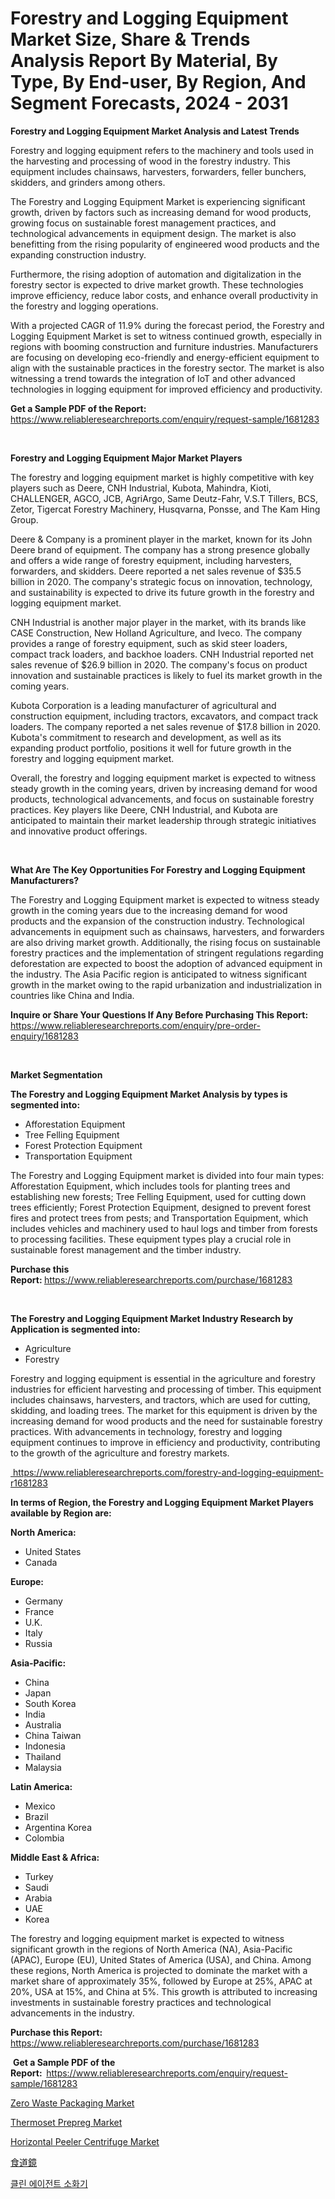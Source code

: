 <p><h1>Forestry and Logging Equipment Market Size, Share & Trends Analysis Report By Material, By Type, By End-user, By Region, And Segment Forecasts, 2024 - 2031</h1></p><p><strong>Forestry and Logging Equipment Market Analysis and Latest Trends</strong></p>
<p><p>Forestry and logging equipment refers to the machinery and tools used in the harvesting and processing of wood in the forestry industry. This equipment includes chainsaws, harvesters, forwarders, feller bunchers, skidders, and grinders among others.</p><p>The Forestry and Logging Equipment Market is experiencing significant growth, driven by factors such as increasing demand for wood products, growing focus on sustainable forest management practices, and technological advancements in equipment design. The market is also benefitting from the rising popularity of engineered wood products and the expanding construction industry.</p><p>Furthermore, the rising adoption of automation and digitalization in the forestry sector is expected to drive market growth. These technologies improve efficiency, reduce labor costs, and enhance overall productivity in the forestry and logging operations.</p><p>With a projected CAGR of 11.9% during the forecast period, the Forestry and Logging Equipment Market is set to witness continued growth, especially in regions with booming construction and furniture industries. Manufacturers are focusing on developing eco-friendly and energy-efficient equipment to align with the sustainable practices in the forestry sector. The market is also witnessing a trend towards the integration of IoT and other advanced technologies in logging equipment for improved efficiency and productivity.</p></p>
<p><strong>Get a Sample PDF of the Report:&nbsp;</strong> <a href="https://www.reliableresearchreports.com/enquiry/request-sample/1681283">https://www.reliableresearchreports.com/enquiry/request-sample/1681283</a></p>
<p>&nbsp;</p>
<p><strong>Forestry and Logging Equipment Major Market Players</strong></p>
<p><p>The forestry and logging equipment market is highly competitive with key players such as Deere, CNH Industrial, Kubota, Mahindra, Kioti, CHALLENGER, AGCO, JCB, AgriArgo, Same Deutz-Fahr, V.S.T Tillers, BCS, Zetor, Tigercat Forestry Machinery, Husqvarna, Ponsse, and The Kam Hing Group. </p><p>Deere & Company is a prominent player in the market, known for its John Deere brand of equipment. The company has a strong presence globally and offers a wide range of forestry equipment, including harvesters, forwarders, and skidders. Deere reported a net sales revenue of $35.5 billion in 2020. The company's strategic focus on innovation, technology, and sustainability is expected to drive its future growth in the forestry and logging equipment market.</p><p>CNH Industrial is another major player in the market, with its brands like CASE Construction, New Holland Agriculture, and Iveco. The company provides a range of forestry equipment, such as skid steer loaders, compact track loaders, and backhoe loaders. CNH Industrial reported net sales revenue of $26.9 billion in 2020. The company's focus on product innovation and sustainable practices is likely to fuel its market growth in the coming years.</p><p>Kubota Corporation is a leading manufacturer of agricultural and construction equipment, including tractors, excavators, and compact track loaders. The company reported a net sales revenue of $17.8 billion in 2020. Kubota's commitment to research and development, as well as its expanding product portfolio, positions it well for future growth in the forestry and logging equipment market.</p><p>Overall, the forestry and logging equipment market is expected to witness steady growth in the coming years, driven by increasing demand for wood products, technological advancements, and focus on sustainable forestry practices. Key players like Deere, CNH Industrial, and Kubota are anticipated to maintain their market leadership through strategic initiatives and innovative product offerings.</p></p>
<p>&nbsp;</p>
<p><strong>What Are The Key Opportunities For Forestry and Logging Equipment Manufacturers?</strong></p>
<p><p>The Forestry and Logging Equipment market is expected to witness steady growth in the coming years due to the increasing demand for wood products and the expansion of the construction industry. Technological advancements in equipment such as chainsaws, harvesters, and forwarders are also driving market growth. Additionally, the rising focus on sustainable forestry practices and the implementation of stringent regulations regarding deforestation are expected to boost the adoption of advanced equipment in the industry. The Asia Pacific region is anticipated to witness significant growth in the market owing to the rapid urbanization and industrialization in countries like China and India.</p></p>
<p><strong>Inquire or Share Your Questions If Any Before Purchasing This Report:</strong> <a href="https://www.reliableresearchreports.com/enquiry/pre-order-enquiry/1681283">https://www.reliableresearchreports.com/enquiry/pre-order-enquiry/1681283</a></p>
<p>&nbsp;</p>
<p><strong>Market Segmentation</strong></p>
<p><strong>The Forestry and Logging Equipment Market Analysis by types is segmented into:</strong></p>
<p><ul><li>Afforestation Equipment</li><li>Tree Felling Equipment</li><li>Forest Protection Equipment</li><li>Transportation Equipment</li></ul></p>
<p><p>The Forestry and Logging Equipment market is divided into four main types: Afforestation Equipment, which includes tools for planting trees and establishing new forests; Tree Felling Equipment, used for cutting down trees efficiently; Forest Protection Equipment, designed to prevent forest fires and protect trees from pests; and Transportation Equipment, which includes vehicles and machinery used to haul logs and timber from forests to processing facilities. These equipment types play a crucial role in sustainable forest management and the timber industry.</p></p>
<p><strong>Purchase this Report:&nbsp;</strong><a href="https://www.reliableresearchreports.com/purchase/1681283">https://www.reliableresearchreports.com/purchase/1681283</a></p>
<p>&nbsp;</p>
<p><strong>The Forestry and Logging Equipment Market Industry Research by Application is segmented into:</strong></p>
<p><ul><li>Agriculture</li><li>Forestry</li></ul></p>
<p><p>Forestry and logging equipment is essential in the agriculture and forestry industries for efficient harvesting and processing of timber. This equipment includes chainsaws, harvesters, and tractors, which are used for cutting, skidding, and loading trees. The market for this equipment is driven by the increasing demand for wood products and the need for sustainable forestry practices. With advancements in technology, forestry and logging equipment continues to improve in efficiency and productivity, contributing to the growth of the agriculture and forestry markets.</p></p>
<p><a href="https://www.reliableresearchreports.com/forestry-and-logging-equipment-r1681283">&nbsp;https://www.reliableresearchreports.com/forestry-and-logging-equipment-r1681283</a></p>
<p><strong>In terms of Region, the Forestry and Logging Equipment Market Players available by Region are:</strong></p>
<p>
    <p> <strong> North America: </strong>
        <ul>
            <li>United States</li>
            <li>Canada</li>
        </ul>
        </p> 
    <p> <strong> Europe: </strong>
        <ul>
            <li>Germany</li>
            <li>France</li>
            <li>U.K.</li>
            <li>Italy</li>
            <li>Russia</li>
        </ul>
        </p> 
    <p> <strong> Asia-Pacific: </strong>
        <ul>
            <li>China</li>
            <li>Japan</li>
            <li>South Korea</li>
            <li>India</li>
            <li>Australia</li>
            <li>China Taiwan</li>
            <li>Indonesia</li>
            <li>Thailand</li>
            <li>Malaysia</li>
        </ul>
        </p> 
    <p> <strong> Latin America: </strong>
        <ul>
            <li>Mexico</li>
            <li>Brazil</li>
            <li>Argentina Korea</li>
            <li>Colombia</li>
        </ul>
        </p> 
    <p> <strong> Middle East & Africa: </strong>
        <ul>
            <li>Turkey</li>
            <li>Saudi</li>
            <li>Arabia</li>
            <li>UAE</li>
            <li>Korea</li>
        </ul>
    </p>
    </p>
<p><p>The forestry and logging equipment market is expected to witness significant growth in the regions of North America (NA), Asia-Pacific (APAC), Europe (EU), United States of America (USA), and China. Among these regions, North America is projected to dominate the market with a market share of approximately 35%, followed by Europe at 25%, APAC at 20%, USA at 15%, and China at 5%. This growth is attributed to increasing investments in sustainable forestry practices and technological advancements in the industry.</p></p>
<p><strong>Purchase this Report: </strong><a href="https://www.reliableresearchreports.com/purchase/1681283">https://www.reliableresearchreports.com/purchase/1681283</a></p>
<p>&nbsp;<strong>Get a Sample PDF of the Report:&nbsp;&nbsp;</strong><a href="https://www.reliableresearchreports.com/enquiry/request-sample/1681283">https://www.reliableresearchreports.com/enquiry/request-sample/1681283</a></p>
<p><strong></strong></p>
<p><p><a href="https://issuu.com/reportprime-2/docs/zero-waste-packaging-market-size-2030.pptx">Zero Waste Packaging Market</a></p><p><a href="https://issuu.com/reportprime-2/docs/thermoset-prepreg-market-size-2030.pptx">Thermoset Prepreg Market</a></p><p><a href="https://github.com/vimar16th/Market-Research-Report-List-4/blob/main/horizontal-peeler-centrifuge-market.md">Horizontal Peeler Centrifuge Market</a></p><p><a href="https://github.com/mohamedbakry57/Market-Research-Report-List-3/blob/main/738160034738.md">食道鏡</a></p><p><a href="https://github.com/novabrown3/Market-Research-Report-List-1/blob/main/833752332015.md">클린 에이전트 소화기</a></p></p>
